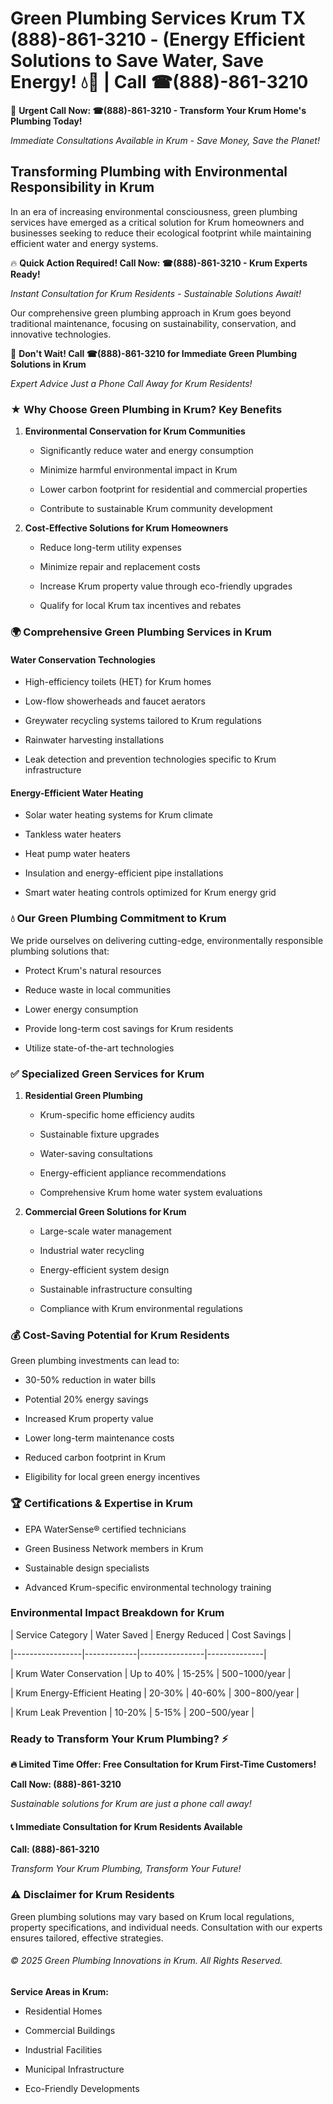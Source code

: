 # Green Plumbing Services Krum TX (888)-861-3210 - (Energy Efficient Solutions to Save Water, Save Energy! 💧🌿 | Call ☎(888)-861-3210

🚨 **Urgent Call Now: ☎(888)-861-3210 - Transform Your Krum Home's Plumbing Today!**
*Immediate Consultations Available in Krum - Save Money, Save the Planet!*

## Transforming Plumbing with Environmental Responsibility in Krum

In an era of increasing environmental consciousness, green plumbing services have emerged as a critical solution for Krum homeowners and businesses seeking to reduce their ecological footprint while maintaining efficient water and energy systems. 

🔥 **Quick Action Required! Call Now: ☎(888)-861-3210 - Krum Experts Ready!**
*Instant Consultation for Krum Residents - Sustainable Solutions Await!*

Our comprehensive green plumbing approach in Krum goes beyond traditional maintenance, focusing on sustainability, conservation, and innovative technologies.

🚨 **Don't Wait! Call ☎(888)-861-3210 for Immediate Green Plumbing Solutions in Krum**
*Expert Advice Just a Phone Call Away for Krum Residents!*

### ★ Why Choose Green Plumbing in Krum? Key Benefits

1. **Environmental Conservation for Krum Communities** 
   - Significantly reduce water and energy consumption
   - Minimize harmful environmental impact in Krum
   - Lower carbon footprint for residential and commercial properties
   - Contribute to sustainable Krum community development

2. **Cost-Effective Solutions for Krum Homeowners** 
   - Reduce long-term utility expenses
   - Minimize repair and replacement costs
   - Increase Krum property value through eco-friendly upgrades
   - Qualify for local Krum tax incentives and rebates

### 🌍 Comprehensive Green Plumbing Services in Krum

#### Water Conservation Technologies
- High-efficiency toilets (HET) for Krum homes
- Low-flow showerheads and faucet aerators
- Greywater recycling systems tailored to Krum regulations
- Rainwater harvesting installations
- Leak detection and prevention technologies specific to Krum infrastructure

#### Energy-Efficient Water Heating
- Solar water heating systems for Krum climate
- Tankless water heaters
- Heat pump water heaters
- Insulation and energy-efficient pipe installations
- Smart water heating controls optimized for Krum energy grid

### 💧 Our Green Plumbing Commitment to Krum

We pride ourselves on delivering cutting-edge, environmentally responsible plumbing solutions that:
- Protect Krum's natural resources
- Reduce waste in local communities
- Lower energy consumption
- Provide long-term cost savings for Krum residents
- Utilize state-of-the-art technologies

### ✅ Specialized Green Services for Krum

1. **Residential Green Plumbing**
   - Krum-specific home efficiency audits
   - Sustainable fixture upgrades
   - Water-saving consultations
   - Energy-efficient appliance recommendations
   - Comprehensive Krum home water system evaluations

2. **Commercial Green Solutions for Krum**
   - Large-scale water management
   - Industrial water recycling
   - Energy-efficient system design
   - Sustainable infrastructure consulting
   - Compliance with Krum environmental regulations

### 💰 Cost-Saving Potential for Krum Residents

Green plumbing investments can lead to:
- 30-50% reduction in water bills
- Potential 20% energy savings
- Increased Krum property value
- Lower long-term maintenance costs
- Reduced carbon footprint in Krum
- Eligibility for local green energy incentives

### 🏆 Certifications & Expertise in Krum

- EPA WaterSense® certified technicians
- Green Business Network members in Krum
- Sustainable design specialists
- Advanced Krum-specific environmental technology training

### Environmental Impact Breakdown for Krum

| Service Category | Water Saved | Energy Reduced | Cost Savings |
|-----------------|-------------|----------------|--------------|
| Krum Water Conservation | Up to 40% | 15-25% | $500-$1000/year |
| Krum Energy-Efficient Heating | 20-30% | 40-60% | $300-$800/year |
| Krum Leak Prevention | 10-20% | 5-15% | $200-$500/year |

### Ready to Transform Your Krum Plumbing? ⚡

**🔥 Limited Time Offer: Free Consultation for Krum First-Time Customers!**

**Call Now: (888)-861-3210**
*Sustainable solutions for Krum are just a phone call away!*

#### 📞 Immediate Consultation for Krum Residents Available

**Call: (888)-861-3210**
*Transform Your Krum Plumbing, Transform Your Future!*

### ⚠️ Disclaimer for Krum Residents

Green plumbing solutions may vary based on Krum local regulations, property specifications, and individual needs. Consultation with our experts ensures tailored, effective strategies.

###### © 2025 Green Plumbing Innovations in Krum. All Rights Reserved.

**Service Areas in Krum:** 
- Residential Homes
- Commercial Buildings
- Industrial Facilities
- Municipal Infrastructure
- Eco-Friendly Developments